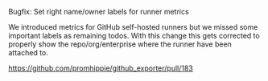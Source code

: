 Bugfix: Set right name/owner labels for runner metrics

We introduced metrics for GitHub self-hosted runners but we missed some
important labels as remaining todos. With this change this gets corrected to
properly show the repo/org/enterprise where the runner have been attached to.

https://github.com/promhippie/github_exporter/pull/183

